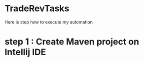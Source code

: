 # TradeRevTasks
Here is step how to execute my automation 
# step 1 : Create Maven project on Intellij IDE

